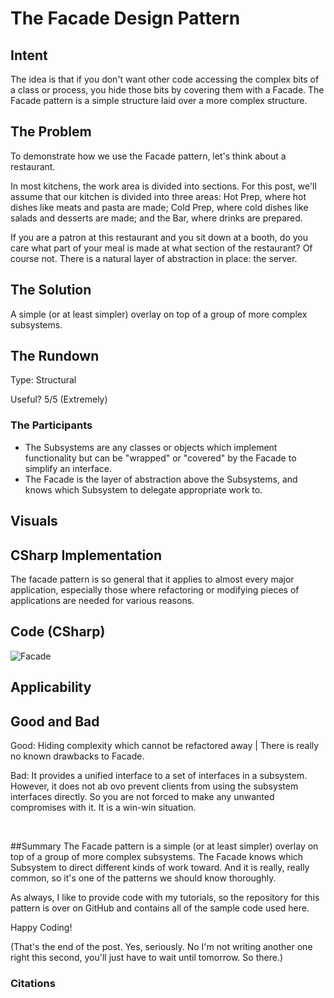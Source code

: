 # The Facade Design Pattern 


## Intent
The idea is that if you don't want other code accessing the complex bits of a class or process, you hide those bits by covering them with a Facade.
The Facade pattern is a simple structure laid over a more complex structure.

## The Problem

To demonstrate how we use the Facade pattern, let's think about a restaurant.

In most kitchens, the work area is divided into sections. For this post, we'll assume that our kitchen is divided into three areas: Hot Prep, where hot dishes like meats and pasta are made; Cold Prep, where cold dishes like salads and desserts are made; and the Bar, where drinks are prepared.

If you are a patron at this restaurant and you sit down at a booth, do you care what part of your meal is made at what section of the restaurant? Of course not. There is a natural layer of abstraction in place: the server.


## The Solution

A simple (or at least simpler) overlay on top of a group of more complex subsystems. 

## The Rundown
Type: Structural

Useful? 5/5 (Extremely)


### The Participants

- The Subsystems are any classes or objects which implement functionality but can be "wrapped" or "covered" by the Facade to simplify an interface.
- The Facade is the layer of abstraction above the Subsystems, and knows which Subsystem to delegate appropriate work to.

## Visuals




## CSharp Implementation
The facade pattern is so general that it applies to almost every major application, especially those where refactoring or modifying pieces of applications are needed for various reasons.

## Code (CSharp)
![Facade](Assets/Facade.png)


## Applicability


## Good and Bad

Good: Hiding complexity which cannot be refactored away | There is really no known drawbacks to Facade. 

Bad: It provides a unified interface to a set of interfaces in a subsystem. However, it does not ab ovo prevent clients from using the subsystem interfaces directly. So you are not forced to make any unwanted compromises with it. It is a win-win situation.


<br />


##Summary
The Facade pattern is a simple (or at least simpler) overlay on top of a group of more complex subsystems. The Facade knows which Subsystem to direct different kinds of work toward. And it is really, really common, so it's one of the patterns we should know thoroughly.

As always, I like to provide code with my tutorials, so the repository for this pattern is over on GitHub and contains all of the sample code used here.

Happy Coding!

(That's the end of the post. Yes, seriously. No I'm not writing another one right this second, you'll just have to wait until tomorrow. So there.)

### Citations
